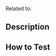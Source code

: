 <!-- The title of your PR must follow the format "PR: Issue <issue number>: <issue title>" -->
<!-- If your PR isn't related to an issue, use this format: "PR: <short description>" -->

Related to: <!-- Source link -->

## Description <!-- (Remove this section if there is nothing to comment on.) -->

<!-- Leave here some comment if you'd like -->

## How to Test <!-- (Remove this section if it is not applicable.) -->

<!-- Tests description or steps -->
